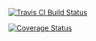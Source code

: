 [![Travis CI Build Status](https://travis-ci.org/mukel/RegularExpressions.svg)](https://travis-ci.org/mukel/RegularExpressions)

[![Coverage Status](http://coveralls.io/repos/mukel/RegularExpressions/badge.svg?branch=master&service=github)](http://coveralls.io/github/mukel/RegularExpressions?branch=master)